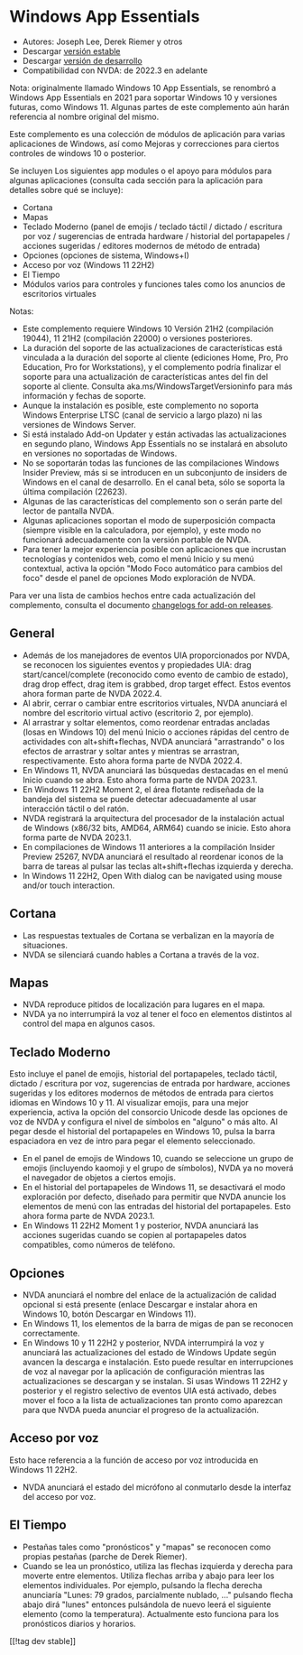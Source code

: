 # Windows App Essentials #

* Autores: Joseph Lee, Derek Riemer y otros
* Descargar [versión estable][1]
* Descargar [versión de desarrollo][2]
* Compatibilidad con NVDA: de 2022.3 en adelante

Nota: originalmente llamado Windows 10 App Essentials, se renombró a Windows
App Essentials en 2021 para soportar Windows 10 y versiones futuras, como
Windows 11. Algunas partes de este complemento aún harán referencia al
nombre original del mismo.

Este complemento es una colección de módulos de aplicación para varias
aplicaciones de Windows, así como Mejoras y correcciones para ciertos
controles de windows 10 o posterior.

Se incluyen Los siguientes app modules o el apoyo para módulos para algunas
aplicaciones (consulta cada sección para la aplicación para detalles sobre
qué se incluye):

* Cortana
* Mapas
* Teclado Moderno (panel de emojis / teclado táctil / dictado / escritura
  por voz / sugerencias de entrada hardware / historial del portapapeles /
  acciones sugeridas / editores modernos de método de entrada)
* Opciones (opciones de sistema, Windows+I)
* Acceso por voz (Windows 11 22H2)
* El Tiempo
* Módulos varios para controles y funciones tales como los anuncios de
  escritorios virtuales

Notas:

* Este complemento requiere Windows 10 Versión 21H2 (compilación 19044), 11
  21H2 (compilación 22000) o versiones posteriores.
* La duración del soporte de las actualizaciones de características está
  vinculada a la duración del soporte al cliente (ediciones Home, Pro, Pro
  Education, Pro for Workstations), y el complemento podría finalizar el
  soporte para una actualización de características antes del fin del
  soporte al cliente. Consulta aka.ms/WindowsTargetVersioninfo para más
  información y fechas de soporte.
* Aunque la instalación es posible, este complemento no soporta Windows
  Enterprise LTSC (canal de servicio a largo plazo) ni las versiones de
  Windows Server.
* Si está instalado Add-on Updater y están activadas las actualizaciones en
  segundo plano, Windows App Essentials no se instalará en absoluto en
  versiones no soportadas de Windows.
* No se soportarán todas las funciones de las compilaciones Windows Insider
  Preview, más si se introducen en un subconjunto de insiders de Windows en
  el canal de desarrollo. En el canal beta, sólo se soporta la última
  compilación (22623).
* Algunas de las características del complemento son o serán parte del
  lector de pantalla NVDA.
* Algunas aplicaciones soportan el modo de superposición compacta (siempre
  visible en la calculadora, por ejemplo), y este modo no funcionará
  adecuadamente con la versión portable de NVDA.
* Para tener la mejor experiencia posible con aplicaciones que incrustan
  tecnologías y contenidos web, como el menú Inicio y su menú contextual,
  activa la opción "Modo Foco automático para cambios del foco" desde el
  panel de opciones Modo exploración de NVDA.

Para ver una lista de cambios hechos entre cada actualización del
complemento, consulta el documento [changelogs for add-on releases][3].

## General

* Además de los manejadores de eventos UIA proporcionados por NVDA, se
  reconocen los siguientes eventos y propiedades UIA: drag
  start/cancel/complete (reconocido como evento de cambio de estado), drag
  drop effect, drag item is grabbed, drop target effect. Estos eventos ahora
  forman parte de NVDA 2022.4.
* Al abrir, cerrar o cambiar entre escritorios virtuales, NVDA anunciará el
  nombre del escritorio virtual activo (escritorio 2, por ejemplo).
* Al arrastrar y soltar elementos, como reordenar entradas ancladas (losas
  en Windows 10) del menú Inicio o acciones rápidas del centro de
  actividades con alt+shift+flechas, NVDA anunciará "arrastrando" o los
  efectos de arrastrar y soltar antes y mientras se arrastran,
  respectivamente. Esto ahora forma parte de NVDA 2022.4.
* En Windows 11, NVDA anunciará las búsquedas destacadas en el menú Inicio
  cuando se abra. Esto ahora forma parte de NVDA 2023.1.
* En Windows 11 22H2 Moment 2, el área flotante rediseñada de la bandeja del
  sistema se puede detectar adecuadamente al usar interacción táctil o del
  ratón.
* NVDA registrará la arquitectura del procesador de la instalación actual de
  Windows (x86/32 bits, AMD64, ARM64) cuando se inicie. Esto ahora forma
  parte de NVDA 2023.1.
* En compilaciones de Windows 11 anteriores a la compilación Insider Preview
  25267, NVDA anunciará el resultado al reordenar iconos de la barra de
  tareas al pulsar las teclas alt+shift+flechas izquierda y derecha.
* In Windows 11 22H2, Open With dialog can be navigated using mouse and/or
  touch interaction.

## Cortana

* Las respuestas textuales de Cortana se verbalizan en la mayoría de
  situaciones.
* NVDA se silenciará cuando hables a Cortana a través de la voz.

## Mapas

* NVDA reproduce pitidos de localización para lugares en el mapa.
* NVDA ya no interrumpirá la voz al tener el foco en elementos distintos al
  control del mapa en algunos casos.

## Teclado Moderno

Esto incluye el panel de emojis, historial del portapapeles, teclado táctil,
dictado / escritura por voz, sugerencias de entrada por hardware, acciones
sugeridas y los editores modernos de métodos de entrada para ciertos idiomas
en Windows 10 y 11. Al visualizar emojis, para una mejor experiencia, activa
la opción del consorcio Unicode desde las opciones de voz de NVDA y
configura el nivel de símbolos en "alguno" o más alto. Al pegar desde el
historial del portapapeles en Windows 10, pulsa la barra espaciadora en vez
de intro para pegar el elemento seleccionado.

* En el panel de emojis de Windows 10, cuando se seleccione un grupo de
  emojis (incluyendo kaomoji y el grupo de símbolos), NVDA ya no moverá el
  navegador de objetos a ciertos emojis.
* En el historial del portapapeles de Windows 11, se desactivará el modo
  exploración por defecto, diseñado para permitir que NVDA anuncie los
  elementos de menú con las entradas del historial del portapapeles. Esto
  ahora forma parte de NVDA 2023.1.
* En Windows 11 22H2 Moment 1 y posterior, NVDA anunciará las acciones
  sugeridas cuando se copien al portapapeles datos compatibles, como números
  de teléfono.

## Opciones

* NVDA anunciará el nombre del enlace de la actualización de calidad
  opcional si está presente (enlace Descargar e instalar ahora en Windows
  10, botón Descargar en Windows 11).
* En Windows 11, los elementos de la barra de migas de pan se reconocen
  correctamente.
* En Windows 10 y 11 22H2 y posterior, NVDA interrumpirá la voz y anunciará
  las actualizaciones del estado de Windows Update según avancen la descarga
  e instalación. Esto puede resultar en interrupciones de voz al navegar por
  la aplicación de configuración mientras las actualizaciones se descargan y
  se instalan. Si usas Windows 11 22H2 y posterior y el registro selectivo
  de eventos UIA está activado, debes mover el foco a la lista de
  actualizaciones tan pronto como aparezcan para que NVDA pueda anunciar el
  progreso de la actualización.

## Acceso por voz

Esto hace referencia a la función de acceso por voz introducida en Windows
11 22H2.

* NVDA anunciará el estado del micrófono al conmutarlo desde la interfaz del
  acceso por voz.

## El Tiempo

* Pestañas tales como "pronósticos" y "mapas" se reconocen como propias
  pestañas (parche de Derek Riemer).
* Cuando se lea un pronóstico, utiliza las flechas izquierda y derecha para
  moverte entre elementos. Utiliza flechas arriba y abajo para leer los
  elementos individuales. Por ejemplo, pulsando la flecha derecha anunciaría
  "Lunes: 79 grados, parcialmente nublado, ..." pulsando flecha abajo dirá
  "lunes" entonces pulsándola de nuevo leerá el siguiente elemento (como la
  temperatura). Actualmente esto funciona para los pronósticos diarios y
  horarios.

[[!tag dev stable]]

[1]: https://addons.nvda-project.org/files/get.php?file=w10

[2]: https://addons.nvda-project.org/files/get.php?file=w10-dev

[3]: https://github.com/josephsl/wintenapps/wiki/w10changelog
